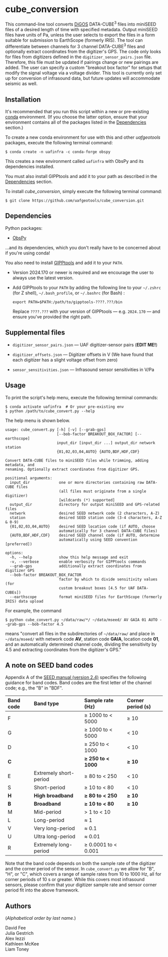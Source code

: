 cube_conversion
===============

This command-line tool converts [DiGOS](https://digos.eu/) DATA-CUBE<sup>3</sup>
files into miniSEED files of a desired length of time with specified metadata.
Output miniSEED files have units of Pa, unless the user selects to export the files in
a form suitable for submission to EarthScope (formerly IRIS). The tool
can differentiate between channels for 3 channel DATA-CUBE<sup>3</sup> files and
optionally extract coordinates from the digitizer's GPS. The code only looks for
files from digitizers defined in the `digitizer_sensor_pairs.json` file. Therefore,
this file must be updated if pairings change or new pairings are added. The user
can specify a custom "breakout box factor" for setups that modify the signal
voltage via a voltage divider. This tool is currently only set up for conversion
of infrasound data, but future updates will accommodate seismic as well.

Installation
------------

It's recommended that you run this script within a new or pre-existing
[conda](https://docs.conda.io/projects/conda/en/latest/index.html) environment.
(If you choose the latter option, ensure that your environment contains all of
the packages listed in the [Dependencies](#dependencies) section.)

To create a new conda environment for use with this and other _uafgeotools_
packages, execute the following terminal command:
```
$ conda create -n uafinfra -c conda-forge obspy
```
This creates a new environment called `uafinfra` with ObsPy and its dependencies
installed.

You must also install GIPPtools and add it to your path as described in the
[Dependencies](#dependencies) section.

To install _cube_conversion_, simply execute the following terminal command:
```
$ git clone https://github.com/uafgeotools/cube_conversion.git
```

Dependencies
------------

Python packages:

* [ObsPy](http://docs.obspy.org/)

...and its dependencies, which you don't really have to be concerned about if
you're using conda!

You also need to install
[GIPPtools](https://www.gfz-potsdam.de/en/section/geophysical-imaging/infrastructure/geophysical-instrument-pool-potsdam-gipp/software/gipptools/)
and add it to your `PATH`.

* Version 2024.170 or newer is required and we encourage the user to always use the latest version.

* Add GIPPtools to your `PATH` by adding the following line to your
  `~/.zshrc` (for Z shell), `~/.bash_profile`, or `~/.bashrc` (for Bash) :
  ```
  export PATH=$PATH:/path/to/gipptools-????.???/bin
  ```
  Replace `????.???` with your version of GIPPtools — e.g. `2024.170` — and
  ensure you've provided the right path.

Supplemental files
------------------

* `digitizer_sensor_pairs.json` — UAF digitizer-sensor pairs (**EDIT ME!**)

* `digitizer_offsets.json` — Digitizer offsets in V (We have found that each
                             digitizer has a slight voltage offset from zero)

* `sensor_sensitivities.json` — Infrasound sensor sensitivities in V/Pa

Usage
-----

To print the script's help menu, execute the following terminal commands:
```
$ conda activate uafinfra  # Or your pre-existing env
$ python /path/to/cube_convert.py --help
```
The help menu is shown below.
```
usage: cube_convert.py [-h] [-v] [--grab-gps]
                       [--bob-factor BREAKOUT_BOX_FACTOR] [--earthscope]
                       input_dir [input_dir ...] output_dir network station
                       {01,02,03,04,AUTO} {AUTO,BDF,HDF,CDF}

Convert DATA-CUBE files to miniSEED files while trimming, adding metadata, and
renaming. Optionally extract coordinates from digitizer GPS.

positional arguments:
  input_dir             one or more directories containing raw DATA-CUBE files
                        (all files must originate from a single digitizer)
                        [wildcards (*) supported]
  output_dir            directory for output miniSEED and GPS-related files
  network               desired SEED network code (2 characters, A-Z)
  station               desired SEED station code (3-4 characters, A-Z & 0-9)
  {01,02,03,04,AUTO}    desired SEED location code (if AUTO, choose
                        automatically for 3 channel DATA-CUBE files)
  {AUTO,BDF,HDF,CDF}    desired SEED channel code (if AUTO, determine
                        automatically using SEED convention [preferred])

options:
  -h, --help            show this help message and exit
  -v, --verbose         enable verbosity for GIPPtools commands
  --grab-gps            additionally extract coordinates from digitizer GPS
  --bob-factor BREAKOUT_BOX_FACTOR
                        factor by which to divide sensitivity values (for
                        custom breakout boxes [4.5 for UAF DATA-CUBEs])
  --earthscope          format miniSEED files for EarthScope (formerly IRIS) data upload
```
For example, the command
```
$ python cube_convert.py ~/data/raw/*/ ~/data/mseed/ AV GAIA 01 AUTO --grab-gps --bob-factor 4.5
```
means "convert all files in the subdirectories of `~/data/raw/` and place in
`~/data/mseed/` with network code **AV**, station code **GAIA**, location code
**01**, and an automatically determined channel code, dividing the sensitivity
by 4.5 and extracting coordinates from the digitizer's GPS."

A note on SEED band codes
-------------------------

Appendix A of the
[SEED manual (version 2.4)](http://www.fdsn.org/pdf/SEEDManual_V2.4.pdf)
specifies the following guidance for band codes. Band codes are the first
letter of the channel code; e.g., the "B" in "BDF".

| Band code | Band type              | Sample rate (Hz)    | Corner period (s) |
| :-------- | :--------------------- | :------------------ | :---------------- |
| F         |                        | ≥ 1000 to < 5000    | ≥ 10              |
| G         |                        | ≥ 1000 to < 5000    | < 10              |
| D         |                        | ≥ 250 to < 1000     | < 10              |
| **C**     |                        | **≥ 250 to < 1000** | **≥ 10**          |
| E         | Extremely short-period | ≥ 80 to < 250       | < 10              |
| S         | Short-period           | ≥ 10 to < 80        | < 10              |
| **H**     | **High broadband**     | **≥ 80 to < 250**   | **≥ 10**          |
| **B**     | **Broadband**          | **≥ 10 to < 80**    | **≥ 10**          |
| M         | Mid-period             | > 1 to < 10         |                   |
| L         | Long-period            | ≈ 1                 |                   |
| V         | Very long-period       | ≈ 0.1               |                   |
| U         | Ultra long-period      | ≈ 0.01              |                   |
| R         | Extremely long-period  | ≥ 0.0001 to < 0.001 |                   |

Note that the band code depends on both the sample rate of the digitizer and
the corner period of the sensor. In `cube_convert.py` we allow for "B", "H", or
"C", which covers a range of sample rates from 10 to 1000 Hz, all for corner
periods of 10 s or greater. While this covers most infrasound sensors, please
confirm that your digitizer sample rate and sensor corner period fit into the
above framework.

Authors
-------

(_Alphabetical order by last name._)

David Fee  
Julia Gestrich  
Alex Iezzi  
Kathleen McKee  
Liam Toney

